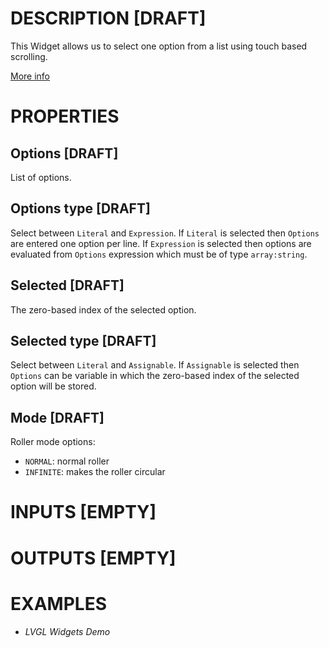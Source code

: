 # DESCRIPTION [DRAFT]

This Widget allows us to select one option from a list using touch based scrolling.

[More info](https://docs.lvgl.io/8.3/widgets/core/roller.html)

# PROPERTIES

## Options [DRAFT]

List of options.

## Options type [DRAFT]

Select between `Literal` and `Expression`. If `Literal` is selected then `Options` are entered one option per line. If `Expression` is selected then options are evaluated from `Options` expression which must be of type `array:string`.

## Selected [DRAFT]

The zero-based index of the selected option.

## Selected type [DRAFT]

Select between `Literal` and `Assignable`. If `Assignable` is selected then `Options` can be variable in which the zero-based index of the selected option will be stored.

## Mode [DRAFT]

Roller mode options:

-   `NORMAL`: normal roller
-   `INFINITE`: makes the roller circular

# INPUTS [EMPTY]

# OUTPUTS [EMPTY]

# EXAMPLES

-   _LVGL Widgets Demo_
